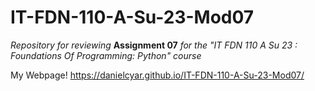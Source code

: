 # IT-FDN-110-A-Su-23-Mod07
*Repository for reviewing* **Assignment 07** *for the "IT FDN 110 A Su 23 : Foundations Of Programming: Python" course*

My Webpage!
https://danielcyar.github.io/IT-FDN-110-A-Su-23-Mod07/
